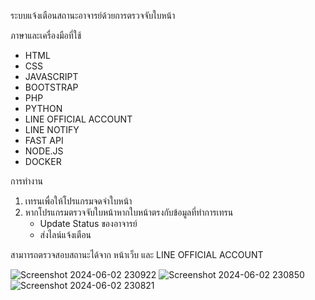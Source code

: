 ระบบแจ้งเตือนสถานะอาจารย์ด้วยการตรวจจับใบหน้า 

ภาษาและเครื่องมือที่ใช้
 - HTML
 - CSS
 - JAVASCRIPT
 - BOOTSTRAP
 - PHP
 - PYTHON
 - LINE OFFICIAL ACCOUNT 
 - LINE NOTIFY
 - FAST API
 - NODE.JS
 - DOCKER

การทำงาน
1. เทรนเพื่อให้โปรแกรมจดจำใบหน้า
2. หากโปรแกรมตรวจจับใบหน้าหากใบหน้าตรงกับข้อมูลที่ทำการเทรน
     - Update Status ของอาจารย์
     - ส่งไลน์แจ้งเตือน

สามาารถตรวจสอบสถานะได้จาก หน้าเว็บ และ LINE OFFICIAL ACCOUNT 

![Screenshot 2024-06-02 230922](https://github.com/Adisakz/Teacher_rmuti_status/assets/118262988/5e9608e0-9eb6-4e63-951f-5d4ff8794559)
![Screenshot 2024-06-02 230850](https://github.com/Adisakz/Teacher_rmuti_status/assets/118262988/cb12f928-870f-4b1b-a1ff-e869657125c5)
![Screenshot 2024-06-02 230821](https://github.com/Adisakz/Teacher_rmuti_status/assets/118262988/3608bc88-4954-4252-b7c7-72ddd03070be)

